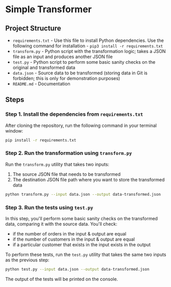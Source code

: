 # Simple Transformer

## Project Structure 
 - `requirements.txt` - Use this file to install Python dependencies. Use the following command for installation - `pip3 install -r requirements.txt`
 - `transform.py` - Python script with the transformation logic; takes a JSON file as an input and produces another JSON file
 - `test.py` - Python script to perform some basic sanity checks on the original and transformed data
 - `data.json` - Source data to be transformed (storing data in Git is forbidden; this is only for demonstration purposes)
 - `README.md` - Documentation

## Steps

### Step 1. Install the dependencies from `requirements.txt`

After cloning the repository, run the following command in your terminal window:

```bash
pip install -r requirements.txt
```

### Step 2. Run the transformation using `transform.py`

Run the `transform.py` utility that takes two inputs:

1. The source JSON file that needs to be transformed
2. The destination JSON file path where you want to store the transformed data

```bash
python transform.py --input data.json --output data-transformed.json
```

### Step 3. Run the tests using `test.py`

In this step, you'll perform some basic sanity checks on the transformed data, comparing it with the source data. You'll check:

* if the number of orders in the input & output are equal
* if the number of customers in the input & output are equal
* if a particular customer that exists in the input exists in the output

To perform these tests, run the `test.py` utility that takes the same two inputs as the previous step:

```bash
python test.py --input data.json --output data-transformed.json
```

The output of the tests will be printed on the console.
